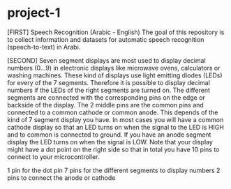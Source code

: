 # project-1
[FIRST]
Speech Recognition (Arabic - English)
The goal of this repository is to collect information and datasets for automatic speech recognition (speech-to-text) in Arabi.


[SECOND]
Seven segment displays are most used to display decimal numbers (0…9) in electronic displays like microwave ovens, calculators or washing machines.
These kind of displays use light emitting diodes (LEDs) for every of the 7 segments.
Therefore it is possible to display decimal numbers if the LEDs of the right segments are turned on.
The different segments are connected with the corresponding pins on the edge or backside of the display.
The 2 middle pins are the common pins and connected to a common cathode or common anode. 
This depends of the kind of 7 segment display you have. 
In most cases you will have a common cathode display so that an LED turns on when the signal to the LED is HIGH and to common is connected to ground.
If you have an anode segment display the LED turns on when the signal is LOW.
Note that your display might have a dot point on the right side so that in total you have 10 pins to connect to your microcontroller.

1 pin for the dot pin
7 pins for the different segments to display numbers
2 pins to connect the anode or cathode
